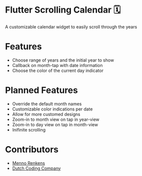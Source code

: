 # Flutter Scrolling Calendar 🗓
A customizable calendar widget to easily scroll through the years

# Features 
* Choose range of years and the initial year to show
* Callback on month-tap with date information
* Choose the color of the current day indicator

# Planned Features
* Override the default month names 
* Customizable color indications per date
* Allow for more customed designs
* Zoom-in to month view on tap in year-view
* Zoom-in to day view on tap in month-view
* Inifinite scrolling

# Contributors
* [Menno Renkens](https://github.com/mennorenkens)
* [Dutch Coding Company](https://github.com/DutchCodingCompany)